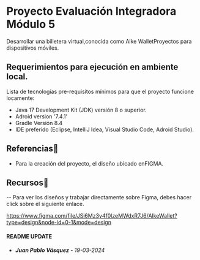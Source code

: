 # Proyecto Evaluación Integradora Módulo 5
Desarrollar una billetera virtual,conocida como Alke WalletProyectos para dispositivos móviles.

## Requerimientos para ejecución en ambiente local.
Lista de tecnologías pre-requisitos mínimos para que el proyecto funcione locamente:
- Java 17 Development Kit (JDK) versión 8 o superior.
- Adroid version '7.4.1'
- Gradle Versión 8.4
- IDE preferido (Eclipse, IntelliJ Idea, Visual Studio Code, Adroid Studio).


## Referencias🦺
- Para la creación del proyecto, el diseño ubicado enFIGMA.

## Recursos🎁
-- Para ver los diseños y trabajar directamente sobre Figma, debes hacer click sobre el siguiente enlace. 

https://www.figma.com/file/JSi6Mz3y4f0lzeMWdxR7J6/AlkeWallet?type=design&node-id=0-1&mode=design

#### README UPDATE
* ***Juan Pablo Vásquez*** - *19-03-2024*

